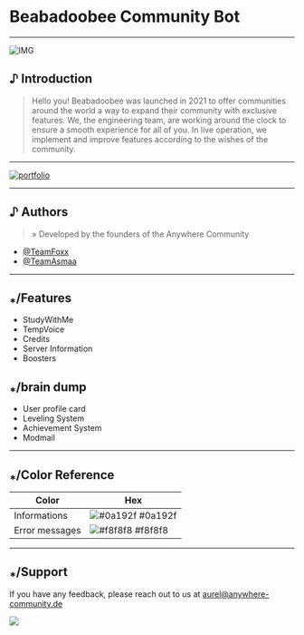 # Beabadoobee Community Bot
___
![IMG](https://img.shields.io/github/last-commit/TeamFoxx/Beabadoobee)


## ♪ Introduction
> Hello you! Beabadoobee was launched in 2021 to offer communities around the world a way to expand their community with exclusive features. 
We, the engineering team, are working around the clock to ensure a smooth experience for all of you.
In live operation, we implement and improve features according to the wishes of the community.

___

[![portfolio](https://anywhere-community.de/images/Anywhere_apple_banner.png?rand=f4a1)](https://anywhere-community.de/)

___

## ♪ Authors
> » Developed by the founders of the Anywhere Community

- [@TeamFoxx](https://www.github.com/TeamFoxx)
- [@TeamAsmaa](https://www.github.com/TeamAsmaa)

___

## ⁎/Features
- StudyWithMe
- TempVoice
- Credits
- Server Information
- Boosters

## ⁎/brain dump
- User profile card
- Leveling System
- Achievement System
- Modmail

___

## ⁎/Color Reference

| Color          | Hex                                                              |
|----------------|------------------------------------------------------------------|
| Informations   | ![#0a192f](https://via.placeholder.com/10/44835e?text=+) #0a192f |
| Error messages | ![#f8f8f8](https://via.placeholder.com/10/834455?text=+) #f8f8f8 |

___

## ⁎/Support

If you have any feedback, please reach out to us at aurel@anywhere-community.de

![](https://komarev.com/ghpvc/?username=TeamFoxx&style=flat&color=blueviolet&label=GitHub)
